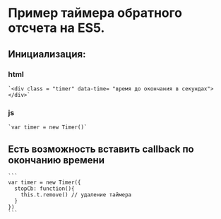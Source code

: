 
# Пример таймера обратного отсчета на ES5.
## Инициализация:
  ### html
    `<div class = "timer" data-time= "время до окончания в секундах"></div>`
  ### js
    `var timer = new Timer()`
    
## Есть возможность вставить callback по окончанию времени
    ```
    var timer = new Timer({
      stopCb: function(){
        this.t.remove() // удаление таймера
      }
    })
    ```

